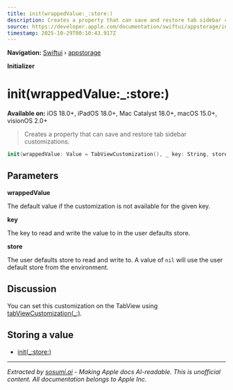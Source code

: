 ```yaml
---
title: init(wrappedValue:_:store:)
description: Creates a property that can save and restore tab sidebar customizations.
source: https://developer.apple.com/documentation/swiftui/appstorage/init(wrappedvalue:_:store:)
timestamp: 2025-10-29T00:10:43.917Z
---
```


**Navigation:** [Swiftui](/documentation/swiftui) › [appstorage](/documentation/swiftui/appstorage)

**Initializer**

# init(wrappedValue:_:store:)

**Available on:** iOS 18.0+, iPadOS 18.0+, Mac Catalyst 18.0+, macOS 15.0+, visionOS 2.0+

> Creates a property that can save and restore tab sidebar customizations.

```swift
init(wrappedValue: Value = TabViewCustomization(), _ key: String, store: UserDefaults? = nil) where Value == TabViewCustomization
```

## Parameters

**wrappedValue**

The default value if the customization is not available for the given key.



**key**

The key to read and write the value to in the user defaults store.



**store**

The user defaults store to read and write to. A value of `nil` will use the user default store from the environment.



## Discussion

You can set this customization on the TabView using [tabViewCustomization(_:)](/documentation/swiftui/view/tabviewcustomization(_:)).

## Storing a value

- [init(_:store:)](/documentation/swiftui/appstorage/init(_:store:))

---

*Extracted by [sosumi.ai](https://sosumi.ai) - Making Apple docs AI-readable.*
*This is unofficial content. All documentation belongs to Apple Inc.*
